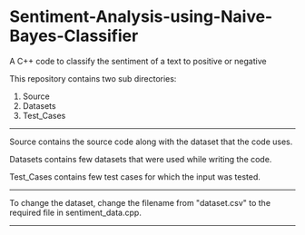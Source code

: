 # Sentiment-Analysis-using-Naive-Bayes-Classifier
A C++ code to classify the sentiment of a text to positive or negative

This repository contains two sub directories:
1. Source
2. Datasets
3. Test_Cases

***********************************************************************************

Source contains the source code along with the dataset that the code uses.

Datasets contains few datasets that were used while writing the code.

Test_Cases contains few test cases for which the input was tested.


************************************************************************************

To change the dataset, change the filename from "dataset.csv" to the required file in sentiment_data.cpp.

*************************************************************************************
